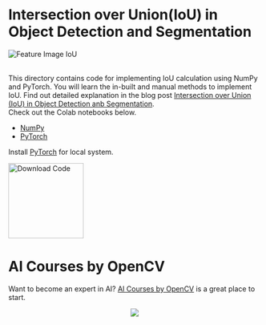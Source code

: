 # Intersection over Union(IoU) in Object Detection and Segmentation

<img src="https://learnopencv.com/wp-content/uploads/2022/06/Big-Vission-Landing-page-for-Blog-2.jpg" alt="Feature Image IoU">

<br>
<br>

This directory contains code for implementing IoU calculation using NumPy and PyTorch. You will learn the in-built and manual methods to implement IoU. Find out detailed explanation in the blog post [Intersection over Union (IoU) in Object Detection anb Segmentation](https://learnopencv.com/intersection-over-union-iou-in-object-detection-and-segmentation/). 
<br>
Check out the Colab notebooks below.

 - [NumPy](https://colab.research.google.com/github/spmallick/learnopencv/blob/master/Intersection-over-Union-IoU-in-Object-Detection-and-Segmentation/IoU_NumPy.ipynb)
 - [PyTorch](https://colab.research.google.com/github/spmallick/learnopencv/blob/master/Intersection-over-Union-IoU-in-Object-Detection-and-Segmentation/IoU_PyTorch.ipynb)

Install [PyTorch](https://pytorch.org/get-started/locally/) for local system.


[<img src="https://learnopencv.com/wp-content/uploads/2022/07/download-button.png" alt="Download Code" width="150">](https://www.dropbox.com/sh/ba110s8gcrs29sx/AADDqQJ2tPUaC9gtLlX-ekFqa?dl=1)


# AI Courses by OpenCV

Want to become an expert in AI? [AI Courses by OpenCV](https://opencv.org/courses/) is a great place to start.

<a href="https://opencv.org/courses/">
<p align="center"> 
<img src="https://www.learnopencv.com/wp-content/uploads/2020/04/AI-Courses-By-OpenCV-Github.png">
</p>
</a>
